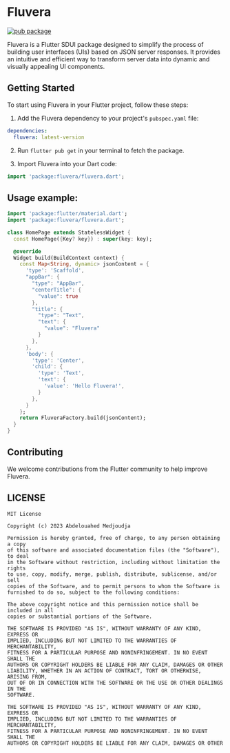 # Fluvera
[![pub package](https://img.shields.io/pub/v/fluvera.svg)](https://pub.dartlang.org/packages/fluvera)

Fluvera is a Flutter SDUI package designed to simplify the process of building user interfaces (UIs) based on JSON server responses. It provides an intuitive and efficient way to transform server data into dynamic and visually appealing UI components.

## Getting Started

To start using Fluvera in your Flutter project, follow these steps:

1. Add the Fluvera dependency to your project's `pubspec.yaml` file:

```yaml
dependencies:
  fluvera: latest-version
```

2. Run  ```flutter pub get```  in your terminal to fetch the package.

3. Import Fluvera into your Dart code:
```dart
import 'package:fluvera/fluvera.dart';
```

## Usage example:
```dart
import 'package:flutter/material.dart';
import 'package:fluvera/fluvera.dart';

class HomePage extends StatelessWidget {
  const HomePage({Key? key}) : super(key: key);

  @override
  Widget build(BuildContext context) {
    const Map<String, dynamic> jsonContent = {
      'type': 'Scaffold',
      "appBar": {
        "type": "AppBar",
        "centerTitle": {
          "value": true
        },
        "title": {
          "type": "Text",
          "text": {
            "value": "Fluvera"
          }
        },
      },
      'body': {
        'type': 'Center',
        'child': {
          'type': 'Text',
          'text': {
            'value': 'Hello Fluvera!',
          }
        },
      }
    };
    return FluveraFactory.build(jsonContent);
  }
}
```

## Contributing
We welcome contributions from the Flutter community to help improve Fluvera.

## LICENSE

```legal
MIT License

Copyright (c) 2023 Abdelouahed Medjoudja

Permission is hereby granted, free of charge, to any person obtaining a copy
of this software and associated documentation files (the "Software"), to deal
in the Software without restriction, including without limitation the rights
to use, copy, modify, merge, publish, distribute, sublicense, and/or sell
copies of the Software, and to permit persons to whom the Software is
furnished to do so, subject to the following conditions:

The above copyright notice and this permission notice shall be included in all
copies or substantial portions of the Software.

THE SOFTWARE IS PROVIDED "AS IS", WITHOUT WARRANTY OF ANY KIND, EXPRESS OR
IMPLIED, INCLUDING BUT NOT LIMITED TO THE WARRANTIES OF MERCHANTABILITY,
FITNESS FOR A PARTICULAR PURPOSE AND NONINFRINGEMENT. IN NO EVENT SHALL THE
AUTHORS OR COPYRIGHT HOLDERS BE LIABLE FOR ANY CLAIM, DAMAGES OR OTHER
LIABILITY, WHETHER IN AN ACTION OF CONTRACT, TORT OR OTHERWISE, ARISING FROM,
OUT OF OR IN CONNECTION WITH THE SOFTWARE OR THE USE OR OTHER DEALINGS IN THE
SOFTWARE.

THE SOFTWARE IS PROVIDED "AS IS", WITHOUT WARRANTY OF ANY KIND, EXPRESS OR
IMPLIED, INCLUDING BUT NOT LIMITED TO THE WARRANTIES OF MERCHANTABILITY,
FITNESS FOR A PARTICULAR PURPOSE AND NONINFRINGEMENT. IN NO EVENT SHALL THE
AUTHORS OR COPYRIGHT HOLDERS BE LIABLE FOR ANY CLAIM, DAMAGES OR OTHER
